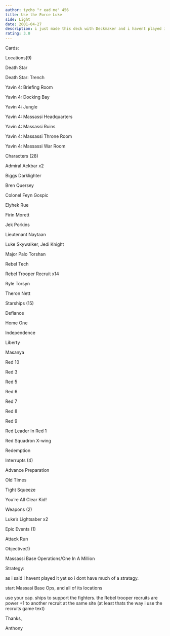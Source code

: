 ```yaml
---
author: tycho "r ead me" 456
title: Use the Force Luke
side: Light
date: 2001-04-27
description: i just made this deck with Deckmaker and i havent played it yet so try some constructive reveiws please.
rating: 3.0
---
```

Cards: 

 

Locations(9)
Death Star 
Death Star: Trench 
Yavin 4: Briefing Room 
Yavin 4: Docking Bay 
Yavin 4: Jungle 
Yavin 4: Massassi Headquarters 
Yavin 4: Massassi Ruins 
Yavin 4: Massassi Throne Room 
Yavin 4: Massassi War Room 

Characters (28)
Admiral Ackbar  x2
Biggs Darklighter 
Bren Quersey 
Colonel Feyn Gospic 
Elyhek Rue 
Firin Morett 
Jek Porkins 
Lieutenant Naytaan 
Luke Skywalker, Jedi Knight 
Major Palo Torshan 
Rebel Tech 
Rebel Trooper Recruit  x14
Ryle Torsyn 
Theron Nett 

Starships (15)
Defiance 
Home One 
Independence 
Liberty 
Masanya 
Red 10 
Red 3 
Red 5 
Red 6 
Red 7 
Red 8 
Red 9 
Red Leader In Red 1 
Red Squadron X-wing 
Redemption 

Interrupts (4)
Advance Preparation 
Old Times 
Tight Squeeze 
You’re All Clear Kid! 

Weapons (2)
Luke’s Lightsaber  x2

Epic Events (1)
Attack Run 

Objective(1)
Massassi Base Operations/One In A Million 


Strategy: 

as i said i havent played it yet so i dont have much of a stratagy.

start Massasi Base Ops, and all of its locations

use your cap. ships to support the fighters. the Rebel trooper recruits are power +1 to another recruit at the same site (at least thats the way i use the recruits game text)


Thanks,
Anthony
